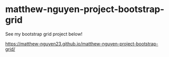 # matthew-nguyen-project-bootstrap-grid

See my bootstrap grid project below!

https://matthew-nguyen23.github.io/matthew-nguyen-project-bootstrap-grid/
